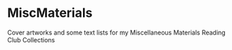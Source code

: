 # MiscMaterials
Cover artworks and some text lists for my Miscellaneous Materials Reading Club Collections
